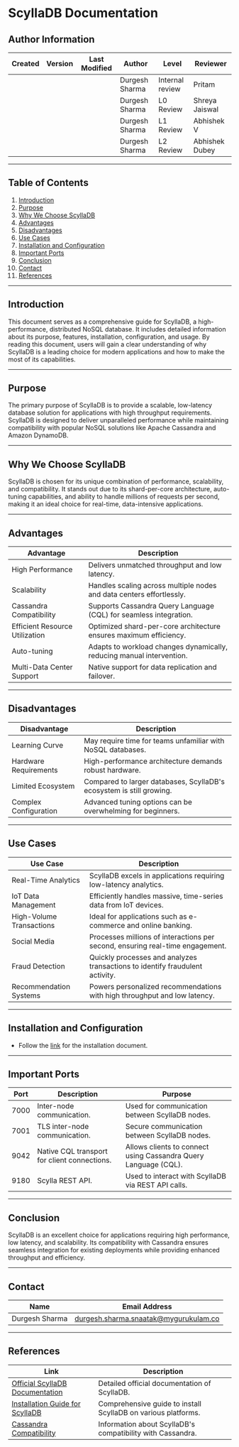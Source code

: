 # ScyllaDB Documentation

## Author Information

| **Created**       | **Version** | **Last Modified** | **Author**        | **Level**            | **Reviewer**  |
|--------------------|-------------|-------------------|-------------------|----------------------|---------------|
|                    |             |                   |  Durgesh Sharma   | Internal review      | Pritam        |
|                    |             |                   |  Durgesh Sharma   | L0 Review            | Shreya Jaiswal|
|                    |             |                   |  Durgesh Sharma   | L1 Review            | Abhishek V    |
|                    |             |                   |  Durgesh Sharma   | L2 Review            | Abhishek Dubey    |

---

## Table of Contents

1. [Introduction](#introduction)
2. [Purpose](#purpose)
3. [Why We Choose ScyllaDB](#why-we-choose-scylladb)
4. [Advantages](#advantages)
5. [Disadvantages](#disadvantages)
6. [Use Cases](#use-cases)
7. [Installation and Configuration](#installation-and-configuration)
8. [Important Ports](#important-ports)
9. [Conclusion](#conclusion)
10. [Contact](#contact)
11. [References](#references)

---

## Introduction

This document serves as a comprehensive guide for ScyllaDB, a high-performance, distributed NoSQL database. It includes detailed information about its purpose, features, installation, configuration, and usage. By reading this document, users will gain a clear understanding of why ScyllaDB is a leading choice for modern applications and how to make the most of its capabilities.

---

## Purpose

The primary purpose of ScyllaDB is to provide a scalable, low-latency database solution for applications with high throughput requirements. ScyllaDB is designed to deliver unparalleled performance while maintaining compatibility with popular NoSQL solutions like Apache Cassandra and Amazon DynamoDB.

---

## Why We Choose ScyllaDB

ScyllaDB is chosen for its unique combination of performance, scalability, and compatibility. It stands out due to its shard-per-core architecture, auto-tuning capabilities, and ability to handle millions of requests per second, making it an ideal choice for real-time, data-intensive applications.

---

## Advantages

| **Advantage**                    | **Description**                                                                 |
|-----------------------------------|---------------------------------------------------------------------------------|
| High Performance                  | Delivers unmatched throughput and low latency.                                  |
| Scalability                       | Handles scaling across multiple nodes and data centers effortlessly.           |
| Cassandra Compatibility           | Supports Cassandra Query Language (CQL) for seamless integration.              |
| Efficient Resource Utilization    | Optimized shard-per-core architecture ensures maximum efficiency.              |
| Auto-tuning                       | Adapts to workload changes dynamically, reducing manual intervention.          |
| Multi-Data Center Support         | Native support for data replication and failover.                              |

---

## Disadvantages

| **Disadvantage**                  | **Description**                                                                 |
|-----------------------------------|---------------------------------------------------------------------------------|
| Learning Curve                    | May require time for teams unfamiliar with NoSQL databases.                    |
| Hardware Requirements             | High-performance architecture demands robust hardware.                         |
| Limited Ecosystem                 | Compared to larger databases, ScyllaDB's ecosystem is still growing.           |
| Complex Configuration             | Advanced tuning options can be overwhelming for beginners.                     |

---

## Use Cases

| **Use Case**                      | **Description**                                                                 |
|-----------------------------------|---------------------------------------------------------------------------------|
| Real-Time Analytics               | ScyllaDB excels in applications requiring low-latency analytics.               |
| IoT Data Management               | Efficiently handles massive, time-series data from IoT devices.                |
| High-Volume Transactions          | Ideal for applications such as e-commerce and online banking.                  |
| Social Media                      | Processes millions of interactions per second, ensuring real-time engagement.  |
| Fraud Detection                   | Quickly processes and analyzes transactions to identify fraudulent activity.   |
| Recommendation Systems            | Powers personalized recommendations with high throughput and low latency.      |

---

## Installation and Configuration

- Follow the [link]() for the installation document.

---


## Important Ports

| **Port** | **Description**                                                                 | **Purpose**                                  |
|----------|---------------------------------------------------------------------------------|----------------------------------------------|
| 7000     | Inter-node communication.                                                      | Used for communication between ScyllaDB nodes. |
| 7001     | TLS inter-node communication.                                                  | Secure communication between ScyllaDB nodes. |
| 9042     | Native CQL transport for client connections.                                   | Allows clients to connect using Cassandra Query Language (CQL). |
| 9180     | Scylla REST API.                                                               | Used to interact with ScyllaDB via REST API calls. |

---

## Conclusion

ScyllaDB is an excellent choice for applications requiring high performance, low latency, and scalability. Its compatibility with Cassandra ensures seamless integration for existing deployments while providing enhanced throughput and efficiency.

---

## Contact

| **Name**           | **Email Address**                                 |
|---------------------|--------------------------------------------------|
| Durgesh Sharma      | durgesh.sharma.snaatak@mygurukulam.co                                         |

---

## References

| **Link**                                             | **Description**                                              |
|------------------------------------------------------|--------------------------------------------------------------|
| [Official ScyllaDB Documentation](https://www.scylladb.com/documentation/) | Detailed official documentation of ScyllaDB.                 |
| [Installation Guide for ScyllaDB](https://www.scylladb.com/download/)      | Comprehensive guide to install ScyllaDB on various platforms. |
| [Cassandra Compatibility](https://www.scylladb.com/cassandra-compatibility/) | Information about ScyllaDB's compatibility with Cassandra.   |
